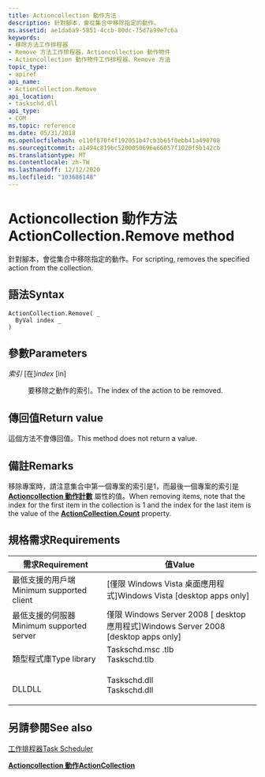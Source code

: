 ```yaml
---
title: Actioncollection 動作方法
description: 針對腳本，會從集合中移除指定的動作。
ms.assetid: ae1da6a9-5851-4ccb-80dc-75d7a99e7c6a
keywords:
- 移除方法工作排程器
- Remove 方法工作排程器，Actioncollection 動作物件
- Actioncollection 動作物件工作排程器、Remove 方法
topic_type:
- apiref
api_name:
- ActionCollection.Remove
api_location:
- taskschd.dll
api_type:
- COM
ms.topic: reference
ms.date: 05/31/2018
ms.openlocfilehash: e110f870f4f192051b47cb3b65f0ebb41a490708
ms.sourcegitcommit: a1494c819bc5200050696e66057f1020f5b142cb
ms.translationtype: MT
ms.contentlocale: zh-TW
ms.lasthandoff: 12/12/2020
ms.locfileid: "103686148"
---
```

# <a name="actioncollectionremove-method"></a><span data-ttu-id="f4e95-106">Actioncollection 動作方法</span><span class="sxs-lookup"><span data-stu-id="f4e95-106">ActionCollection.Remove method</span></span>

<span data-ttu-id="f4e95-107">針對腳本，會從集合中移除指定的動作。</span><span class="sxs-lookup"><span data-stu-id="f4e95-107">For scripting, removes the specified action from the collection.</span></span>

## <a name="syntax"></a><span data-ttu-id="f4e95-108">語法</span><span class="sxs-lookup"><span data-stu-id="f4e95-108">Syntax</span></span>


```VB
ActionCollection.Remove( _
  ByVal index _
)
```



## <a name="parameters"></a><span data-ttu-id="f4e95-109">參數</span><span class="sxs-lookup"><span data-stu-id="f4e95-109">Parameters</span></span>

<dl> <dt>

<span data-ttu-id="f4e95-110">*索引* \[在\]</span><span class="sxs-lookup"><span data-stu-id="f4e95-110">*index* \[in\]</span></span>
</dt> <dd>

<span data-ttu-id="f4e95-111">要移除之動作的索引。</span><span class="sxs-lookup"><span data-stu-id="f4e95-111">The index of the action to be removed.</span></span>

</dd> </dl>

## <a name="return-value"></a><span data-ttu-id="f4e95-112">傳回值</span><span class="sxs-lookup"><span data-stu-id="f4e95-112">Return value</span></span>

<span data-ttu-id="f4e95-113">這個方法不會傳回值。</span><span class="sxs-lookup"><span data-stu-id="f4e95-113">This method does not return a value.</span></span>

## <a name="remarks"></a><span data-ttu-id="f4e95-114">備註</span><span class="sxs-lookup"><span data-stu-id="f4e95-114">Remarks</span></span>

<span data-ttu-id="f4e95-115">移除專案時，請注意集合中第一個專案的索引是1，而最後一個專案的索引是 [**Actioncollection 動作計數**](actioncollection-count.md) 屬性的值。</span><span class="sxs-lookup"><span data-stu-id="f4e95-115">When removing items, note that the index for the first item in the collection is 1 and the index for the last item is the value of the [**ActionCollection.Count**](actioncollection-count.md) property.</span></span>

## <a name="requirements"></a><span data-ttu-id="f4e95-116">規格需求</span><span class="sxs-lookup"><span data-stu-id="f4e95-116">Requirements</span></span>



| <span data-ttu-id="f4e95-117">需求</span><span class="sxs-lookup"><span data-stu-id="f4e95-117">Requirement</span></span> | <span data-ttu-id="f4e95-118">值</span><span class="sxs-lookup"><span data-stu-id="f4e95-118">Value</span></span> |
|-------------------------------------|-----------------------------------------------------------------------------------------|
| <span data-ttu-id="f4e95-119">最低支援的用戶端</span><span class="sxs-lookup"><span data-stu-id="f4e95-119">Minimum supported client</span></span><br/> | <span data-ttu-id="f4e95-120">\[僅限 Windows Vista 桌面應用程式\]</span><span class="sxs-lookup"><span data-stu-id="f4e95-120">Windows Vista \[desktop apps only\]</span></span><br/>                                          |
| <span data-ttu-id="f4e95-121">最低支援的伺服器</span><span class="sxs-lookup"><span data-stu-id="f4e95-121">Minimum supported server</span></span><br/> | <span data-ttu-id="f4e95-122">僅限 Windows Server 2008 \[ desktop 應用程式\]</span><span class="sxs-lookup"><span data-stu-id="f4e95-122">Windows Server 2008 \[desktop apps only\]</span></span><br/>                                    |
| <span data-ttu-id="f4e95-123">類型程式庫</span><span class="sxs-lookup"><span data-stu-id="f4e95-123">Type library</span></span><br/>             | <dl> <span data-ttu-id="f4e95-124"><dt>Taskschd.msc .tlb</dt></span><span class="sxs-lookup"><span data-stu-id="f4e95-124"><dt>Taskschd.tlb</dt></span></span> </dl> |
| <span data-ttu-id="f4e95-125">DLL</span><span class="sxs-lookup"><span data-stu-id="f4e95-125">DLL</span></span><br/>                      | <dl> <span data-ttu-id="f4e95-126"><dt>Taskschd.dll</dt></span><span class="sxs-lookup"><span data-stu-id="f4e95-126"><dt>Taskschd.dll</dt></span></span> </dl> |



## <a name="see-also"></a><span data-ttu-id="f4e95-127">另請參閱</span><span class="sxs-lookup"><span data-stu-id="f4e95-127">See also</span></span>

<dl> <dt>

[<span data-ttu-id="f4e95-128">工作排程器</span><span class="sxs-lookup"><span data-stu-id="f4e95-128">Task Scheduler</span></span>](task-scheduler-start-page.md)
</dt> <dt>

[<span data-ttu-id="f4e95-129">**Actioncollection 動作**</span><span class="sxs-lookup"><span data-stu-id="f4e95-129">**ActionCollection**</span></span>](actioncollection.md)
</dt> </dl>

 

 





